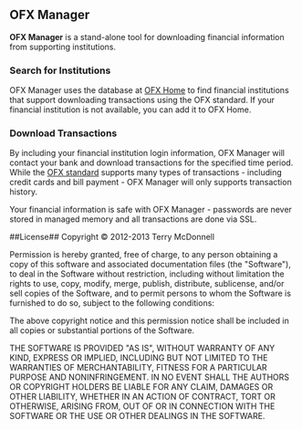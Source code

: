 ## OFX Manager ##

**OFX Manager**  is a stand-alone tool for downloading financial information from supporting institutions.

### Search for Institutions ###

OFX Manager uses the database at [OFX Home](http://www.ofxhome.com/ "OFX Home") to find financial institutions that support downloading transactions using the OFX standard. If your financial institution is not available, you can add it to OFX Home. 


### Download Transactions ###

By including your financial institution login information, OFX Manager will contact your bank and download transactions for the specified time period. While the [OFX standard](http://ofx.net/ "OFX standard") supports many types of transactions - including credit cards and bill payment - OFX Manager will only supports transaction history. 

Your financial information is safe with OFX Manager - passwords are never stored in managed memory and all transactions are done via SSL.

##License##
Copyright © 2012-2013 Terry McDonnell

Permission is hereby granted, free of charge, to any person obtaining a copy of this software and associated documentation files (the "Software"), to deal in the Software without restriction, including without limitation the rights to use, copy, modify, merge, publish, distribute, sublicense, and/or sell copies of the Software, and to permit persons to whom the Software is furnished to do so, subject to the following conditions:

The above copyright notice and this permission notice shall be included in all copies or substantial portions of the Software.

THE SOFTWARE IS PROVIDED "AS IS", WITHOUT WARRANTY OF ANY KIND, EXPRESS OR IMPLIED, INCLUDING BUT NOT LIMITED TO THE WARRANTIES OF MERCHANTABILITY, FITNESS FOR A PARTICULAR PURPOSE AND NONINFRINGEMENT. IN NO EVENT SHALL THE AUTHORS OR COPYRIGHT HOLDERS BE LIABLE FOR ANY CLAIM, DAMAGES OR OTHER LIABILITY, WHETHER IN AN ACTION OF CONTRACT, TORT OR OTHERWISE, ARISING FROM, OUT OF OR IN CONNECTION WITH THE SOFTWARE OR THE USE OR OTHER DEALINGS IN THE SOFTWARE. 